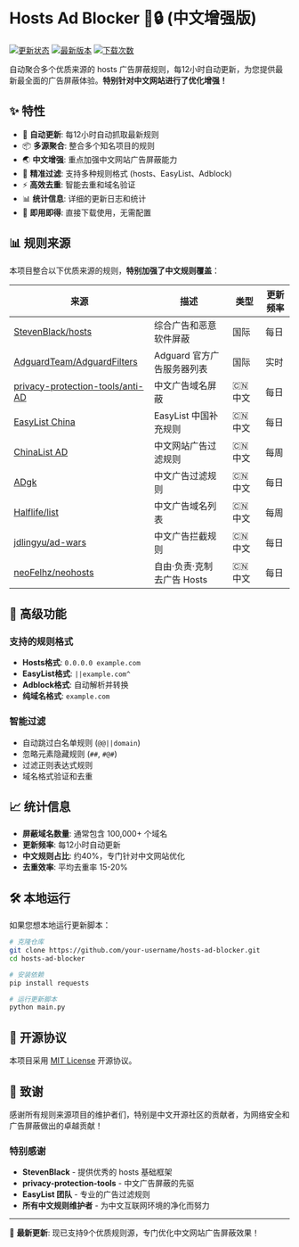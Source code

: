 # Hosts Ad Blocker 🚫🔒 (中文增强版)

[![更新状态](https://github.com/OpenSourceVision/hosts-ad-blocker/workflows/Update%20Hosts%20Rules/badge.svg)](https://github.com/OpenSourceVision/hosts-ad-blocker/actions)
[![最新版本](https://img.shields.io/github/v/release/OpenSourceVision/hosts-ad-blocker)](https://github.com/OpenSourceVision/hosts-ad-blocker/releases/latest)
[![下载次数](https://img.shields.io/github/downloads/OpenSourceVision/hosts-ad-blocker/total)](https://github.com/OpenSourceVision/hosts-ad-blocker/releases)

自动聚合多个优质来源的 hosts 广告屏蔽规则，每12小时自动更新，为您提供最新最全面的广告屏蔽体验。**特别针对中文网站进行了优化增强！**

## ✨ 特性

- 🔄 **自动更新**: 每12小时自动抓取最新规则
- 📦 **多源聚合**: 整合多个知名项目的规则
- 🌏 **中文增强**: 重点加强中文网站广告屏蔽能力
- 🎯 **精准过滤**: 支持多种规则格式 (hosts、EasyList、Adblock)
- ⚡ **高效去重**: 智能去重和域名验证
- 📊 **统计信息**: 详细的更新日志和统计
- 🚀 **即用即得**: 直接下载使用，无需配置



## 📊 规则来源

本项目整合以下优质来源的规则，**特别加强了中文规则覆盖**：

| 来源 | 描述 | 类型 | 更新频率 |
|------|------|------|----------|
| [StevenBlack/hosts](https://github.com/StevenBlack/hosts) | 综合广告和恶意软件屏蔽 | 国际 | 每日 |
| [AdguardTeam/AdguardFilters](https://github.com/AdguardTeam/AdguardFilters) | Adguard 官方广告服务器列表 | 国际 | 实时 |
| [privacy-protection-tools/anti-AD](https://github.com/privacy-protection-tools/anti-AD) | 中文广告域名屏蔽 | 🇨🇳 中文 | 每日 |
| [EasyList China](https://easylist.to/) | EasyList 中国补充规则 | 🇨🇳 中文 | 每日 |
| [ChinaList AD](https://github.com/cjx82630/cjxlist) | 中文网站广告过滤规则 | 🇨🇳 中文 | 每周 |
| [ADgk](https://github.com/banbendalao/ADgk) | 中文广告过滤规则 | 🇨🇳 中文 | 每日 |
| [Halflife/list](https://github.com/halflife3/list) | 中文广告域名列表 | 🇨🇳 中文 | 每周 |
| [jdlingyu/ad-wars](https://github.com/jdlingyu/ad-wars) | 中文广告拦截规则 | 🇨🇳 中文 | 每日 |
| [neoFelhz/neohosts](https://github.com/neoFelhz/neohosts) | 自由·负责·克制 去广告 Hosts | 🇨🇳 中文 | 每日 |

## 🔧 高级功能

### 支持的规则格式
- **Hosts格式**: `0.0.0.0 example.com`
- **EasyList格式**: `||example.com^`
- **Adblock格式**: 自动解析并转换
- **纯域名格式**: `example.com`

### 智能过滤
- 自动跳过白名单规则 (`@@||domain`)
- 忽略元素隐藏规则 (`##`, `#@#`)
- 过滤正则表达式规则
- 域名格式验证和去重

## 📈 统计信息

- **屏蔽域名数量**: 通常包含 100,000+ 个域名
- **更新频率**: 每12小时自动更新
- **中文规则占比**: 约40%，专门针对中文网站优化
- **去重效率**: 平均去重率 15-20%

## 🛠️ 本地运行

如果您想本地运行更新脚本：

```bash
# 克隆仓库
git clone https://github.com/your-username/hosts-ad-blocker.git
cd hosts-ad-blocker

# 安装依赖
pip install requests

# 运行更新脚本
python main.py
```



## 📜 开源协议

本项目采用 [MIT License](LICENSE) 开源协议。

## 🙏 致谢

感谢所有规则来源项目的维护者们，特别是中文开源社区的贡献者，为网络安全和广告屏蔽做出的卓越贡献！

### 特别感谢
- **StevenBlack** - 提供优秀的 hosts 基础框架
- **privacy-protection-tools** - 中文广告屏蔽的先驱
- **EasyList 团队** - 专业的广告过滤规则
- **所有中文规则维护者** - 为中文互联网环境的净化而努力

---


🔄 **最新更新**: 现已支持9个优质规则源，专门优化中文网站广告屏蔽效果！
